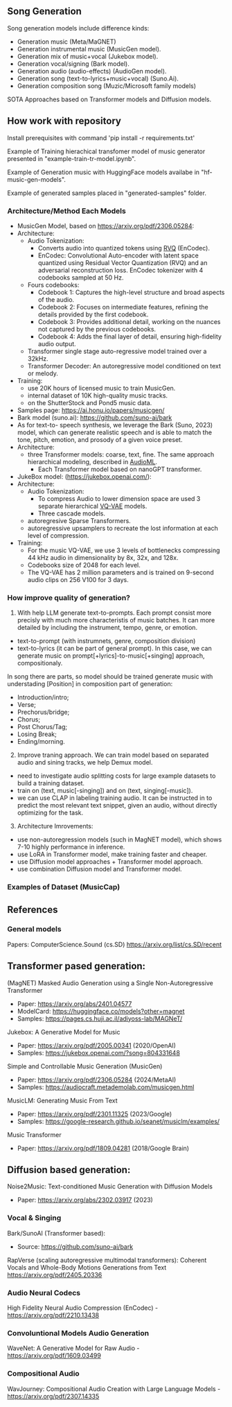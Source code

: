 ## Song Generation

Song generation models include difference kinds:
- Generation music (Meta/MaGNET)
- Generation instrumental music (MusicGen model).
- Generation mix of music+vocal (Jukebox model).
- Generation vocal/signing (Bark model).
- Generation audio (audio-effects) (AudioGen model).
- Generation song (text-to-lyrics+music+vocal) (Suno.Ai).
- Generation composition song (Muzic/Microsoft family models)

SOTA Approaches based on Transformer models and Diffusion models.

## How work with repository

Install prerequisites with command 'pip install -r requirements.txt'

Example of Training hierachical transfomer model of music generator presented in "example-train-tr-model.ipynb".

Example of Generation music with HuggingFace models availabe in "hf-music-gen-models".

Example of generated samples placed in "generated-samples" folder.

### Architecture/Method Each Models
- MusicGen Model, based on https://arxiv.org/pdf/2306.05284:
 - Architecture:
   - Audio Tokenization:
     - Converts audio into quantized tokens using [RVQ](https://arxiv.org/abs/2107.03312) (EnCodec).
     - EnCodec: Convolutional Auto-encoder with latent space quantized using Residual Vector Quantization (RVQ) and an adversarial reconstruction loss. EnCodec tokenizer with 4 codebooks sampled at 50 Hz.
    - Fours codebooks:
      - Codebook 1: Captures the high-level structure and broad aspects of the audio.
      - Codebook 2: Focuses on intermediate features, refining the details provided by the first codebook.
      - Codebook 3: Provides additional detail, working on the nuances not captured by the previous codebooks.
      - Codebook 4: Adds the final layer of detail, ensuring high-fidelity audio output.
   - Transformer single stage auto-regressive model trained over a 32kHz.
   - Transformer Decoder: An autoregressive model conditioned on text or melody.
 - Training:
   - use 20K hours of licensed music to train MusicGen.
   - internal dataset of 10K high-quality music tracks.
   - on the ShutterStock and Pond5 music data.
 - Samples page: https://ai.honu.io/papers/musicgen/
- Bark model (suno.ai): https://github.com/suno-ai/bark
 - As for text-to- speech synthesis, we leverage the Bark (Suno, 2023) model, which can generate realistic speech and is able to match the tone, pitch, emotion, and prosody of a given voice preset.
  - Architecture:
    - three Transformer models: coarse, text, fine. The same approach hierarchical modeling, described in [AudioML](https://arxiv.org/pdf/2209.03143).
      - Each Transformer model based on nanoGPT transformer.
- JukeBox model: (https://jukebox.openai.com/):
 - Architecture:
    - Audio Tokenization:
      - To compress Audio to lower dimension space are used 3 separate hierarchical [VQ-VAE](https://arxiv.org/pdf/1711.00937) models.
       - Three cascade models.
    - autoregresive Sparse Transformers.
    - autoregressive upsamplers to recreate the lost information at each level of compression.
 - Training:
    - For the music VQ-VAE, we use 3 levels of bottlenecks compressing 44 kHz audio in dimensionality by 8x, 32x, and 128x.
    - Codebooks size of 2048 for each level.
    - The VQ-VAE has 2 million parameters and is trained on 9-second audio clips on 256 V100 for 3 days.

### How improve quality of generation?

1. With help LLM generate text-to-prompts. Each prompt consist more precisly with much more characteristis of music batches. It can more detailed by including the instrument, tempo, genre, or emotion.
 - text-to-prompt (with instrumnets, genre, composition division)
 - text-to-lyrics (it can be part of general prompt).
In this case, we can generate music on prompt[+lyrics]-to-music[+singing] approach, compositionaly.

In song there are parts, so model should be trained generate music with understading [Position] in composition part of generation:
- Introduction/intro;
- Verse;
- Prechorus/bridge;
- Chorus;
- Post Chorus/Tag;
- Losing Break;
- Ending/morning.

2. Improve traning approach. We can train model based on separated audio and sining tracks, we help Demux model.
- need to investigate audio splitting costs for large example datasets to build a training dataset.
- train on (text, music[-singing]) and on (text, singing[-music]).
- we can use CLAP in labeling training audio. It can be instructed in to predict the most relevant text snippet, given an audio, without directly optimizing for the task. 

3. Architecture Imrovements:
 - use non-autoregression models (such in MagNET model), which shows 7-10 highly performance in inference.
 - use LoRA in Transformer model, make training faster and cheaper.
 - use Diffusion model approaches + Transformer model approach.
 - use combination Diffusion model and Transformer model.

### Examples of Dataset (MusicCap)

## References

### General models
Papers: ComputerScience.Sound (cs.SD) https://arxiv.org/list/cs.SD/recent

## Transformer pased generation:
(MagNET) Masked Audio Generation using a Single Non-Autoregressive Transformer
- Paper: https://arxiv.org/abs/2401.04577
- ModelCard: https://huggingface.co/models?other=magnet
- Samples: https://pages.cs.huji.ac.il/adiyoss-lab/MAGNeT/

Jukebox: A Generative Model for Music
- Paper: https://arxiv.org/pdf/2005.00341 (2020/OpenAI)
- Samples: https://jukebox.openai.com/?song=804331648

Simple and Controllable Music Generation (MusicGen)
- Paper: https://arxiv.org/pdf/2306.05284 (2024/MetaAI)
- Samples: https://audiocraft.metademolab.com/musicgen.html

MusicLM: Generating Music From Text
- Paper: https://arxiv.org/pdf/2301.11325 (2023/Google)
- Samples: https://google-research.github.io/seanet/musiclm/examples/

Music Transformer
- Paper: https://arxiv.org/pdf/1809.04281 (2018/Google Brain)

## Diffusion based generation:

Noise2Music: Text-conditioned Music Generation with Diffusion Models
- Paper: https://arxiv.org/abs/2302.03917 (2023)

### Vocal & Singing

Bark/SunoAI (Transformer based):
- Source: https://github.com/suno-ai/bark

RapVerse (scaling autoregressive multimodal transformers): Coherent Vocals and Whole-Body Motions Generations from Text
https://arxiv.org/pdf/2405.20336

### Audio Neural Codecs
High Fidelity Neural Audio Compression (EnCodec) - https://arxiv.org/pdf/2210.13438

### Convoluntional Models Audio Generation
WaveNet: A Generative Model for Raw Audio - https://arxiv.org/pdf/1609.03499

### Compositional Audio
WavJourney: Compositional Audio Creation with Large Language Models - https://arxiv.org/pdf/2307.14335